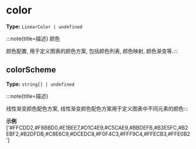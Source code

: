 # color

**Type:** `LinearColor | undefined`

:::note{title=描述}
颜色



颜色配置, 用于定义图表的颜色方案, 包括颜色列表, 颜色映射, 颜色渐变等.:::


## colorScheme

**Type:** `string[] | undefined`

:::note{title=描述}




线性渐变颜色配色方案, 线性渐变颜色配色方案用于定义图表中不同元素的颜色:::

**示例**
['#FFCDD2,#F8BBD0,#E1BEE7,#D1C4E9,#C5CAE9,#BBDEFB,#B3E5FC,#B2EBF2,#B2DFDB,#C8E6C9,#DCEDC8,#F0F4C3,#FFF9C4,#FFECB3,#FFE0B2']


